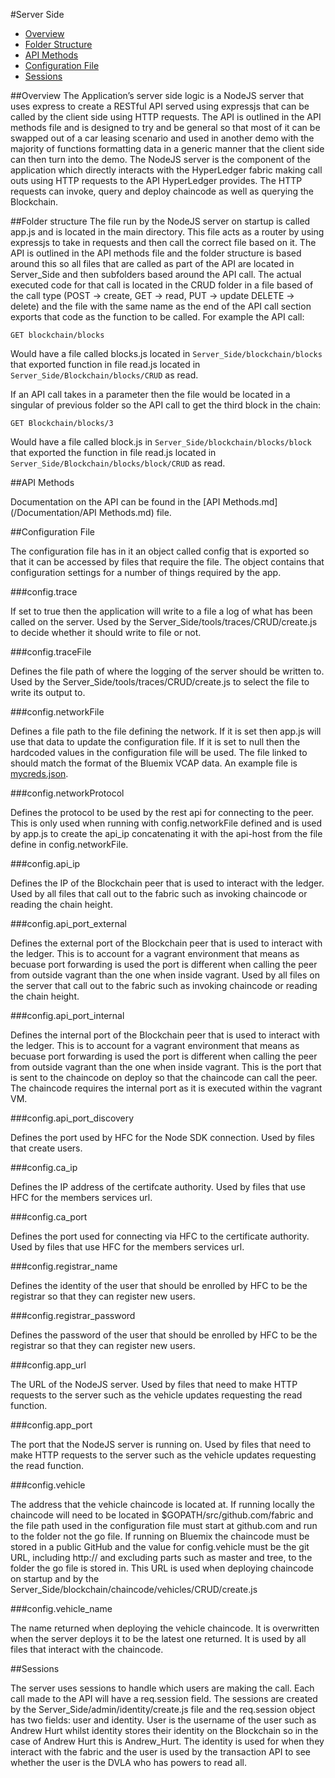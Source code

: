 #Server Side

* [Overview](#overview)
* [Folder Structure](#folder-structure)
* [API Methods](#api-methods)
* [Configuration File](#configuration-file)
* [Sessions](#sessions)

##Overview
The Application’s server side logic is a NodeJS server that uses express to create a RESTful API served using expressjs that can be called by the client side using HTTP requests. The API is outlined in the API methods file and is designed to try and be general so that most of it can be swapped out of a car leasing scenario and used in another demo with the majority of functions formatting data in a generic manner that the client side can then turn into the demo. The NodeJS server is the component of the application which directly interacts with the HyperLedger fabric making call outs using HTTP requests to the API HyperLedger provides. The HTTP requests can invoke, query and deploy chaincode as well as querying the Blockchain.

##Folder structure
The file run by the NodeJS server on startup is called app.js and is located in the main directory. This file acts as a router by using expressjs to take in requests and then call the correct file based on it. The API is outlined in the API methods file and the folder structure is based around this so all files that are called as part of the API are located in Server_Side and then subfolders based around the API call. The actual executed code for that call is located in the CRUD folder in a file based of the call type (POST → create, GET → read, PUT → update DELETE → delete) and the file with the same name as the end of the API call section exports that code as the function to be called. For example the API call:

    GET blockchain/blocks
  
Would have a file called blocks.js located in `Server_Side/blockchain/blocks` that exported function in file read.js located in `Server_Side/Blockchain/blocks/CRUD` as read.

If an API call takes in a parameter then the file would be located in a singular of previous folder so the API call to get the third block in the chain:

    GET Blockchain/blocks/3
  
Would have a file called block.js in `Server_Side/blockchain/blocks/block` that exported the function in file read.js located in `Server_Side/Blockchain/blocks/block/CRUD` as read.

##API Methods

Documentation on the API can be found in the [API Methods.md](/Documentation/API Methods.md) file.

##Configuration File

The configuration file has in it an object called config that is exported so that it can be accessed by files that require the file. The object contains that configuration settings for a number of things required by the app.

###config.trace

If set to true then the application will write to a file a log of what has been called on the server. Used by the Server_Side/tools/traces/CRUD/create.js to decide whether it should write to file or not.

###config.traceFile

Defines the file path of where the logging of the server should be written to. Used by the Server_Side/tools/traces/CRUD/create.js to select the file to write its output to.

###config.networkFile

Defines a file path to the file defining the network. If it is set then app.js will use that data to update the configuration file. If it is set to null then the hardcoded values in the configuration file will be used. The file linked to should match the format of the Bluemix VCAP data. An example file is [mycreds.json](/mycreds.json).

###config.networkProtocol

Defines the protocol to be used by the rest api for connecting to the peer. This is only used when running with config.networkFile defined and is used by app.js to create the api_ip concatenating it with the api-host from the file define in config.networkFile.

###config.api_ip

Defines the IP of the Blockchain peer that is used to interact with the ledger. Used by all files that call out to the fabric such as invoking chaincode or reading the chain height.

###config.api_port_external

Defines the external port of the Blockchain peer that is used to interact with the ledger. This is to account for a vagrant environment that means as becuase port forwarding is used the port is different when calling the peer from outside vagrant than the one when inside vagrant. Used by all files on the server that call out to the fabric such as invoking chaincode or reading the chain height.

###config.api_port_internal

Defines the internal port of the Blockchain peer that is used to interact with the ledger. This is to account for a vagrant environment that means as becuase port forwarding is used the port is different when calling the peer from outside vagrant than the one when inside vagrant. This is the port that is sent to the chaincode on deploy so that the chaincode can call the peer. The chaincode requires the internal port as it is executed within the vagrant VM.

###config.api_port_discovery

Defines the port used by HFC for the Node SDK connection. Used by files that create users.

###config.ca_ip

Defines the IP address of the certifcate authority. Used by files that use HFC for the members services url.

###config.ca_port

Defines the port used for connecting via HFC to the certificate authority. Used by files that use HFC for the members services url.

###config.registrar_name

Defines the identity of the user that should be enrolled by HFC to be the registrar so that they can register new users.

###config.registrar_password

Defines the password of the user that should be enrolled by HFC to be the registrar so that they can register new users.

###config.app_url

The URL of the NodeJS server. Used by files that need to make HTTP requests to the server such as the vehicle updates requesting the read function.

###config.app_port

The port that the NodeJS server is running on. Used by files that need to make HTTP requests to the server such as the vehicle updates requesting the read function.

###config.vehicle

The address that the vehicle chaincode is located at. If running locally the chaincode will need to be located in $GOPATH/src/github.com/fabric and the file path used in the configuration file must start at github.com and run to the folder not the go file. If running on Bluemix the chaincode must be stored in a public GitHub and the value for config.vehicle must be the git URL, including http:// and excluding parts such as master and tree, to the folder the go file is stored in. This URL is used when deploying chaincode on startup and by the Server_Side/blockchain/chaincode/vehicles/CRUD/create.js

###config.vehicle_name

The name returned when deploying the vehicle chaincode. It is overwritten when the server deploys it to be the latest one returned. It is used by all files that interact with the chaincode.

##Sessions

The server uses sessions to handle which users are making the call. Each call made to the API will have a req.session field. The sessions are created by the Server_Side/admin/identity/create.js file and the req.session object has two fields: user and identity. User is the username of the user such as Andrew Hurt whilst identity stores their identity on the Blockchain so in the case of Andrew Hurt this is Andrew_Hurt. The identity is used for when they interact with the fabric and the user is used by the transaction API to see whether the user is the DVLA who has powers to read all.
